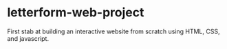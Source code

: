 # letterform-web-project
First stab at building an interactive website from scratch using HTML, CSS, and javascript.
